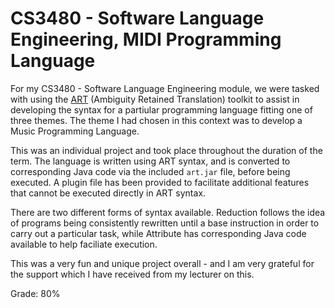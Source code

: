 # CS3480 - Software Language Engineering, MIDI Programming Language

For my CS3480 - Software Language Engineering module, we were tasked with using the [ART](https://github.com/AJohnstone2007/ART) (Ambiguity Retained Translation) toolkit to assist in developing the syntax for a partiular programming language fitting one of three themes. The theme I had chosen in this context was to develop a Music Programming Language.

This was an individual project and took place throughout the duration of the term. The language is written using ART syntax, and is converted to corresponding Java code via the included `art.jar` file, before being executed. A plugin file has been provided to facilitate additional features that cannot be executed directly in ART syntax. 

There are two different forms of syntax available. Reduction follows the idea of programs being consistently rewritten until a base instruction in order to carry out a particular task, while Attribute has corresponding Java code available to help faciliate execution.

This was a very fun and unique project overall - and I am very grateful for the support which I have received from my lecturer on this.

Grade: 80%
